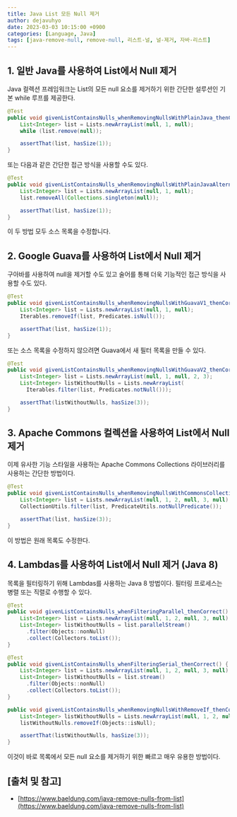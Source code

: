 ```yaml
---
title: Java List 모든 Null 제거
author: dejavuhyo
date: 2023-03-03 10:15:00 +0900
categories: [Language, Java]
tags: [java-remove-null, remove-null, 리스트-널, 널-제거, 자바-리스트]
---
```


## 1. 일반 Java를 사용하여 List에서 Null 제거
Java 컬렉션 프레임워크는 List의 모든 null 요소를 제거하기 위한 간단한 설루션인 기본 while 루프를 제공한다.

```java
@Test
public void givenListContainsNulls_whenRemovingNullsWithPlainJava_thenCorrect() {
    List<Integer> list = Lists.newArrayList(null, 1, null);
    while (list.remove(null));

    assertThat(list, hasSize(1));
}
```

또는 다음과 같은 간단한 접근 방식을 사용할 수도 있다.

```java
@Test
public void givenListContainsNulls_whenRemovingNullsWithPlainJavaAlternative_thenCorrect() {
    List<Integer> list = Lists.newArrayList(null, 1, null);
    list.removeAll(Collections.singleton(null));

    assertThat(list, hasSize(1));
}
```

이 두 방법 모두 소스 목록을 수정합니다.

## 2. Google Guava를 사용하여 List에서 Null 제거
구아바를 사용하여 null을 제거할 수도 있고 술어를 통해 더욱 기능적인 접근 방식을 사용할 수도 있다.

```java
@Test
public void givenListContainsNulls_whenRemovingNullsWithGuavaV1_thenCorrect() {
    List<Integer> list = Lists.newArrayList(null, 1, null);
    Iterables.removeIf(list, Predicates.isNull());

    assertThat(list, hasSize(1));
}
```

또는 소스 목록을 수정하지 않으려면 Guava에서 새 필터 목록을 만들 수 있다.

```java
@Test
public void givenListContainsNulls_whenRemovingNullsWithGuavaV2_thenCorrect() {
    List<Integer> list = Lists.newArrayList(null, 1, null, 2, 3);
    List<Integer> listWithoutNulls = Lists.newArrayList(
      Iterables.filter(list, Predicates.notNull()));

    assertThat(listWithoutNulls, hasSize(3));
}
```

## 3. Apache Commons 컬렉션을 사용하여 List에서 Null 제거
이제 유사한 기능 스타일을 사용하는 Apache Commons Collections 라이브러리를 사용하는 간단한 방법이다.

```java
@Test
public void givenListContainsNulls_whenRemovingNullsWithCommonsCollections_thenCorrect() {
    List<Integer> list = Lists.newArrayList(null, 1, 2, null, 3, null);
    CollectionUtils.filter(list, PredicateUtils.notNullPredicate());

    assertThat(list, hasSize(3));
}
```

이 방법은 원래 목록도 수정한다.


## 4. Lambdas를 사용하여 List에서 Null 제거 (Java 8)
목록을 필터링하기 위해 Lambdas를 사용하는 Java 8 방법이다. 필터링 프로세스는 병렬 또는 직렬로 수행할 수 있다.

```java
@Test
public void givenListContainsNulls_whenFilteringParallel_thenCorrect() {
    List<Integer> list = Lists.newArrayList(null, 1, 2, null, 3, null);
    List<Integer> listWithoutNulls = list.parallelStream()
      .filter(Objects::nonNull)
      .collect(Collectors.toList());
}

@Test
public void givenListContainsNulls_whenFilteringSerial_thenCorrect() {
    List<Integer> list = Lists.newArrayList(null, 1, 2, null, 3, null);
    List<Integer> listWithoutNulls = list.stream()
      .filter(Objects::nonNull)
      .collect(Collectors.toList());
}

public void givenListContainsNulls_whenRemovingNullsWithRemoveIf_thenCorrect() {
    List<Integer> listWithoutNulls = Lists.newArrayList(null, 1, 2, null, 3, null);
    listWithoutNulls.removeIf(Objects::isNull);

    assertThat(listWithoutNulls, hasSize(3));
}
```

이것이 바로 목록에서 모든 null 요소를 제거하기 위한 빠르고 매우 유용한 방법이다.

## [출처 및 참고]
* [https://www.baeldung.com/java-remove-nulls-from-list](https://www.baeldung.com/java-remove-nulls-from-list)
